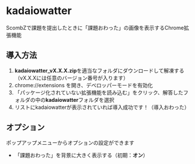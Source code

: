 # kadaiowatter
ScombZで課題を提出したときに「課題おわった」の画像を表示するChrome拡張機能

## 導入方法
1. **kadaiowatter_vX.X.X.zip**を適当なフォルダにダウンロードして解凍する（vX.X.Xには任意のバージョン番号が入ります）
2. chrome://extensions を開き、デベロッパーモードを有効化
3. 「パッケージ化されていない拡張機能を読み込む」をクリック、解答したフォルダの中の**kadaiowatter**フォルダを選択
4. リストにkadaiowatterが表示されていれば導入成功です！（導入おわった）

## オプション
ポップアップメニューからオプションの設定ができます  
- 「課題おわった」を背景に大きく表示する（初期：**オン**）
